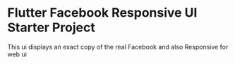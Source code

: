 # Flutter Facebook Responsive UI Starter Project
This ui displays an exact copy of the real Facebook and also Responsive for web ui

